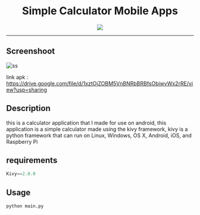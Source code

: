 <h1 style='text-align:center;'>Simple Calculator Mobile Apps</h1>

<p style='text-align:center;'>
    <a href="https://github.com/psf/black"><img src="https://img.shields.io/badge/code%20style-black-000000.svg" /></a>
</p>

<hr>
<h2> Screenshoot </h2>

![ss](https://media.discordapp.net/attachments/888079059010093146/908625272427905034/Screenshot_20211112-145215.png?width=237&height=473)

link apk : https://drive.google.com/file/d/1xztOjZOBM5VnBNRbBRBfsObiwvWx2rRE/view?usp=sharing

## Description
this is a calculator application that I made for use on android, this application is a simple calculator made using the kivy framework, kivy is a python framework that can run on Linux, Windows, OS X, Android, iOS, and Raspberry Pi

## requirements
````python
Kivy==2.0.0
````

## Usage
````python
python main.py
````
